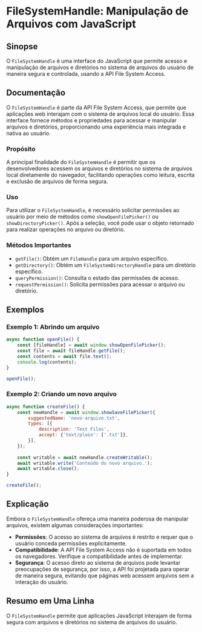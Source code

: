 <!--
Meta Description: # FileSystemHandle: Manipulação de Arquivos com JavaScript ## Sinopse O `FileSystemHandle` é uma interface do JavaScript que permite acesso e manipula...
Meta Keywords: arquivos, filesystemhandle, que, usuário, para
-->

# FileSystemHandle: Manipulação de Arquivos com JavaScript

## Sinopse
O `FileSystemHandle` é uma interface do JavaScript que permite acesso e manipulação de arquivos e diretórios no sistema de arquivos do usuário de maneira segura e controlada, usando a API File System Access.

## Documentação
O `FileSystemHandle` é parte da API File System Access, que permite que aplicações web interajam com o sistema de arquivos local do usuário. Essa interface fornece métodos e propriedades para acessar e manipular arquivos e diretórios, proporcionando uma experiência mais integrada e nativa ao usuário.

### Propósito
A principal finalidade do `FileSystemHandle` é permitir que os desenvolvedores acessem os arquivos e diretórios no sistema de arquivos local diretamente do navegador, facilitando operações como leitura, escrita e exclusão de arquivos de forma segura.

### Uso
Para utilizar o `FileSystemHandle`, é necessário solicitar permissões ao usuário por meio de métodos como `showOpenFilePicker()` ou `showDirectoryPicker()`. Após a seleção, você pode usar o objeto retornado para realizar operações no arquivo ou diretório.

### Métodos Importantes
- `getFile()`: Obtém um `FileHandle` para um arquivo específico.
- `getDirectory()`: Obtém um `FileSystemDirectoryHandle` para um diretório específico.
- `queryPermission()`: Consulta o estado das permissões de acesso.
- `requestPermission()`: Solicita permissões para acessar o arquivo ou diretório.

## Exemplos
### Exemplo 1: Abrindo um arquivo
```javascript
async function openFile() {
    const [fileHandle] = await window.showOpenFilePicker();
    const file = await fileHandle.getFile();
    const contents = await file.text();
    console.log(contents);
}

openFile();
```

### Exemplo 2: Criando um novo arquivo
```javascript
async function createFile() {
    const newHandle = await window.showSaveFilePicker({
        suggestedName: 'novo-arquivo.txt',
        types: [{
            description: 'Text Files',
            accept: {'text/plain': ['.txt']},
        }],
    });
    
    const writable = await newHandle.createWritable();
    await writable.write('Conteúdo do novo arquivo.');
    await writable.close();
}

createFile();
```

## Explicação
Embora o `FileSystemHandle` ofereça uma maneira poderosa de manipular arquivos, existem algumas considerações importantes:
- **Permissões**: O acesso ao sistema de arquivos é restrito e requer que o usuário conceda permissões explicitamente.
- **Compatibilidade**: A API File System Access não é suportada em todos os navegadores. Verifique a compatibilidade antes de implementar.
- **Segurança**: O acesso direto ao sistema de arquivos pode levantar preocupações de segurança, por isso, a API foi projetada para operar de maneira segura, evitando que páginas web acessem arquivos sem a interação do usuário.

## Resumo em Uma Linha
O `FileSystemHandle` permite que aplicações JavaScript interajam de forma segura com arquivos e diretórios no sistema de arquivos do usuário.